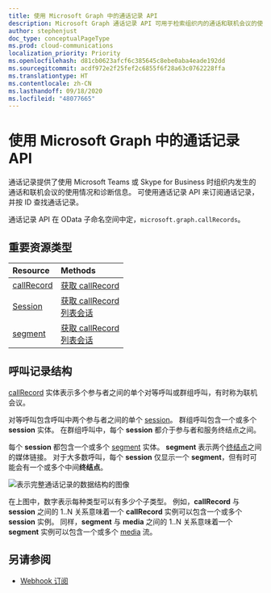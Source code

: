 ```yaml
---
title: 使用 Microsoft Graph 中的通话记录 API
description: Microsoft Graph 通话记录 API 可用于检索组织内的通话和联机会议的使用情况和诊断数据。
author: stephenjust
doc_type: conceptualPageType
ms.prod: cloud-communications
localization_priority: Priority
ms.openlocfilehash: d81cb0623afcf6c385645c8ebe0aba4eade192dd
ms.sourcegitcommit: acdf972e2f25fef2c6855f6f28a63c0762228ffa
ms.translationtype: HT
ms.contentlocale: zh-CN
ms.lasthandoff: 09/18/2020
ms.locfileid: "48077665"
---
```

# <a name="working-with-the-call-records-api-in-microsoft-graph"></a>使用 Microsoft Graph 中的通话记录 API

通话记录提供了使用 Microsoft Teams 或 Skype for Business 时组织内发生的通话和联机会议的使用情况和诊断信息。 可使用通话记录 API 来订阅通话记录，并按 ID 查找通话记录。

通话记录 API 在 OData 子命名空间中定，`microsoft.graph.callRecords`。

## <a name="key-resource-types"></a>重要资源类型

| Resource | Methods |
| :-- | :-- |
| [callRecord](callrecords-callrecord.md) | [获取 callRecord](../api/callrecords-callrecord-get.md) |
| [Session](callrecords-session.md) | [获取 callRecord](../api/callrecords-callrecord-get.md)<br />[列表会话](../api/callrecords-session-list.md) |
| [segment](callrecords-segment.md) | [获取 callRecord](../api/callrecords-callrecord-get.md)<br />[列表会话](../api/callrecords-session-list.md) |

## <a name="call-record-structure"></a>呼叫记录结构

[callRecord](callrecords-callrecord.md) 实体表示多个参与者之间的单个对等呼叫或群组呼叫，有时称为联机会议。

对等呼叫包含呼叫中两个参与者之间的单个 [session](callrecords-session.md)。 群组呼叫包含一个或多个 **session** 实体。 在群组呼叫中，每个 **session** 都介于参与者和服务终结点之间。

每个 **session** 都包含一个或多个 [segment](callrecords-segment.md) 实体。 **segment** 表示两个[终结点](callrecords-endpoint.md)之间的媒体链接。 对于大多数呼叫，每个 **session** 仅显示一个 **segment**，但有时可能会有一个或多个中间**终结点**。

![表示完整通话记录的数据结构的图像](/graph/images/callrecords-structure.png)

在上图中，数字表示每种类型可以有多少个子类型。 例如，**callRecord** 与 **session** 之间的 1..N 关系意味着一个 **callRecord** 实例可以包含一个或多个 **session** 实例。 同样，**segment** 与 **media** 之间的 1..N 关系意味着一个 **segment** 实例可以包含一个或多个 [media](callrecords-media.md) 流。

## <a name="see-also"></a>另请参阅

- [Webhook 订阅](/graph/api/resources/webhooks?view=graph-rest-1.0)

